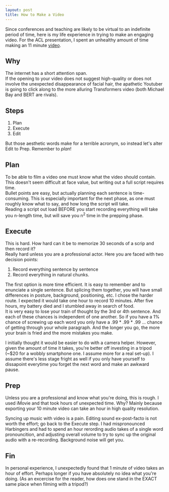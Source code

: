 ```yaml
---
layout: post
title: How to Make a Video
---
```


Since conferences and teaching are likely to be virtual to an indefinite period of time, here is my life experience in trying to make an engaging video.
For the ACL presentation, I spent an unhealthy amount of time making an 11 minute [video](https://www.youtube.com/watch?v=BVAAhIUtf9U&t).


## Why

The internet has a short attention span.  
If the opening to your video does not suggest high-quality or does not involve the  unexpected disappearance of facial hair, the apathetic Youtuber is going to click along to the more alluring Transformers video (both Michael Bay and BERT are rivals).    

## Steps

1. Plan
2. Execute
3. Edit

But those aesthetic words make for a terrible acronym, so instead let's alter Edit to Prep.  Remember to _plan_!

## Plan
To be able to film a video one must know what the video should contain.  This doesn't seem difficult at face value, but writing out a full script requires time.  
Bullet points are easy, but actually planning each sentence is time-consuming.  This is especially important for the next phase, as one must roughly know what to say, and how long the script will take.  
Reading a script out load BEFORE you start recording everything will take you n-length time, but will save you n<sup>2</sup> time in the prepping phase.  

## Execute
This is hard.  How hard can it be to memorize 30 seconds of a scrip and then record it?  
Really hard unless you are a professional actor.  Here you are faced with two decision points:
1. Record everything sentence by sentence
2. Record everything in natural chunks.

The first option is more time efficient.  It is easy to remember and to enunciate a single sentence.   But splicing them together, you will have small differences in posture, background, positioning, etc.
I chose the harder route.  I expected it would take one hour to record 10 minutes.  After five hours, my battery died and I stumbled away in search of food.  
It is very easy to lose your train of thought by the 3rd or 4th sentence.  And each of these chances is independent of one another.  So if you have a 1% chance of screwing up each word you only have a .99 * .99 * .99 ... chance of getting through your whole paragraph.
And the longer you go, the more your brain is fried and the more mistakes you make.  

I initially thought it would be easier to do with a camera helper.  However, given the amount of time it takes, you're better off investing in a tripod (~$20 for a wobbly smartphone one.  I assume more for a real set-up).  I assume there's less stage fright as well if you only have yourself to dissapoint everytime you forget the next word and make an awkward pause.

## Prep

Unless you are a professional and know what you're doing, this is rough.  I used iMovie and that took hours of unexpected time.  Why?  Mainly because exporting your 10 minute video can take an hour in high quality resolution.  

Syncing up music with video is a pain.  Editing sound ex-post-facto is not worth the effort; go back to the Execute step.  I had mispronounced Harbingers and had to spend an hour rerording audio takes of a single word pronouncition, and adjusting overall volume to try to sync up the original audio with a re-recording.  Background noise will get you.  

## Fin

In personal experience, I unexpectedly found that 1 minute of video takes an hour of effort. Perhaps longer if you have absolutely no idea what you're doing.  (As an excercise for the reader, how does one stand in the EXACT same place when filming with a tripod?)
